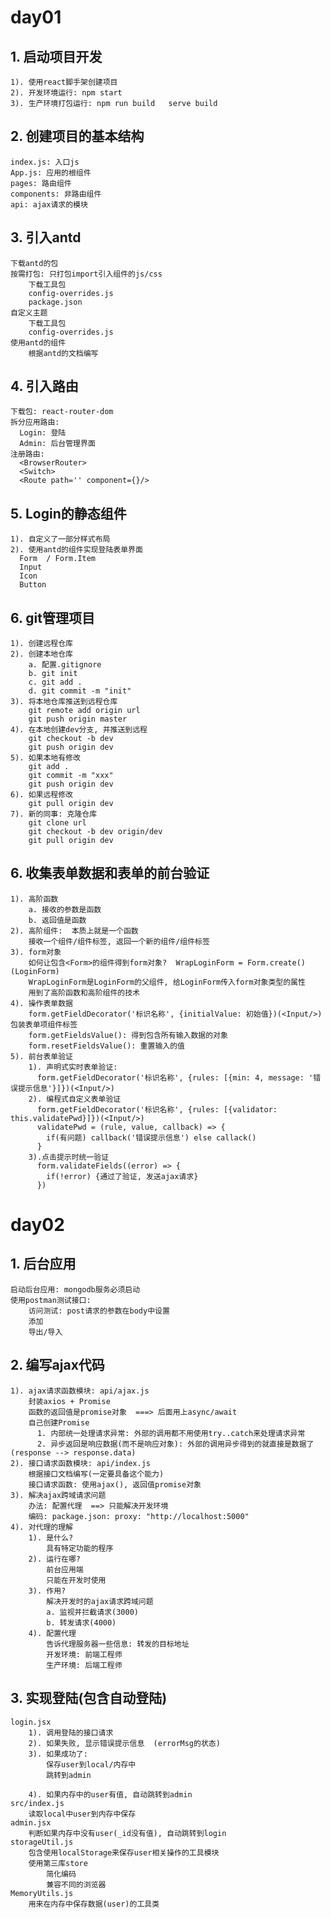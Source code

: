# day01
## 1. 启动项目开发
    1). 使用react脚手架创建项目
    2). 开发环境运行: npm start
    3). 生产环境打包运行: npm run build   serve build

## 2. 创建项目的基本结构
    index.js: 入口js
    App.js: 应用的根组件
    pages: 路由组件
    components: 非路由组件
    api: ajax请求的模块
    
## 3. 引入antd
    下载antd的包
    按需打包: 只打包import引入组件的js/css
        下载工具包
        config-overrides.js
        package.json
    自定义主题
        下载工具包
        config-overrides.js
    使用antd的组件
        根据antd的文档编写
        
## 4. 引入路由
    下载包: react-router-dom
    拆分应用路由:
      Login: 登陆
      Admin: 后台管理界面
    注册路由:
      <BrowserRouter>
      <Switch>
      <Route path='' component={}/>
      
## 5. Login的静态组件
    1). 自定义了一部分样式布局
    2). 使用antd的组件实现登陆表单界面
      Form  / Form.Item
      Input
      Icon
      Button

## 6. git管理项目
    1). 创建远程仓库
    2). 创建本地仓库
        a. 配置.gitignore
        b. git init
        c. git add .
        d. git commit -m "init"
    3). 将本地仓库推送到远程仓库
        git remote add origin url
        git push origin master
    4). 在本地创建dev分支, 并推送到远程
        git checkout -b dev
        git push origin dev
    5). 如果本地有修改
        git add .
        git commit -m "xxx"
        git push origin dev
    6). 如果远程修改
        git pull origin dev
    7). 新的同事: 克隆仓库
        git clone url
        git checkout -b dev origin/dev
        git pull origin dev

## 6. 收集表单数据和表单的前台验证
    1). 高阶函数
        a. 接收的参数是函数
        b. 返回值是函数
    2). 高阶组件:  本质上就是一个函数
        接收一个组件/组件标签, 返回一个新的组件/组件标签
    3). form对象
        如何让包含<Form>的组件得到form对象?  WrapLoginForm = Form.create()(LoginForm)
        WrapLoginForm是LoginForm的父组件, 给LoginForm传入form对象类型的属性
        用到了高阶函数和高阶组件的技术
    4). 操作表单数据
        form.getFieldDecorator('标识名称', {initialValue: 初始值})(<Input/>)包装表单项组件标签
        form.getFieldsValue(): 得到包含所有输入数据的对象
        form.resetFieldsValue(): 重置输入的值
    5). 前台表单验证
        1). 声明式实时表单验证:
          form.getFieldDecorator('标识名称', {rules: [{min: 4, message: '错误提示信息'}]})(<Input/>)
        2). 编程式自定义表单验证
          form.getFieldDecorator('标识名称', {rules: [{validator: this.validatePwd}]})(<Input/>)
          validatePwd = (rule, value, callback) => {
            if(有问题) callback('错误提示信息') else callack()
          } 
        3).点击提示时统一验证
          form.validateFields((error) => {
            if(!error) {通过了验证, 发送ajax请求}
          })

# day02

## 1. 后台应用
    启动后台应用: mongodb服务必须启动
    使用postman测试接口:
        访问测试: post请求的参数在body中设置
        添加
        导出/导入
## 2. 编写ajax代码
    1). ajax请求函数模块: api/ajax.js
        封装axios + Promise
        函数的返回值是promise对象  ===> 后面用上async/await
        自己创建Promise
          1. 内部统一处理请求异常: 外部的调用都不用使用try..catch来处理请求异常
          2. 异步返回是响应数据(而不是响应对象): 外部的调用异步得到的就直接是数据了(response --> response.data)
    2). 接口请求函数模块: api/index.js
        根据接口文档编写(一定要具备这个能力)
        接口请求函数: 使用ajax(), 返回值promise对象
    3). 解决ajax跨域请求问题
        办法: 配置代理  ==> 只能解决开发环境
        编码: package.json: proxy: "http://localhost:5000"
    4). 对代理的理解
        1). 是什么?
            具有特定功能的程序
        2). 运行在哪?
            前台应用端
            只能在开发时使用
        3). 作用?
            解决开发时的ajax请求跨域问题
            a. 监视并拦截请求(3000)
            b. 转发请求(4000)
        4). 配置代理
            告诉代理服务器一些信息: 转发的目标地址
            开发环境: 前端工程师
            生产环境: 后端工程师

## 3. 实现登陆(包含自动登陆)
    login.jsx
        1). 调用登陆的接口请求
        2). 如果失败, 显示错误提示信息  (errorMsg的状态)
        3). 如果成功了:
            保存user到local/内存中
            跳转到admin
            
        4). 如果内存中的user有值, 自动跳转到admin
    src/index.js
        读取local中user到内存中保存
    admin.jsx
        判断如果内存中没有user(_id没有值), 自动跳转到login
    storageUtil.js
        包含使用localStorage来保存user相关操作的工具模块
        使用第三库store
            简化编码
            兼容不同的浏览器
    MemoryUtils.js
        用来在内存中保存数据(user)的工具类